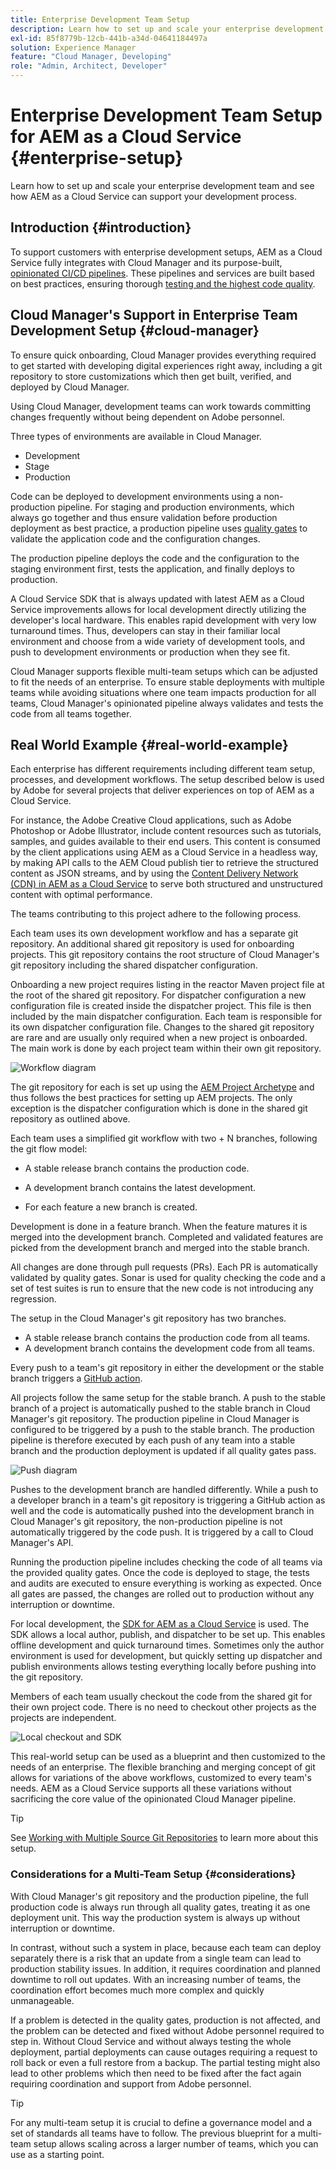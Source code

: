 ```yaml
---
title: Enterprise Development Team Setup
description: Learn how to set up and scale your enterprise development team and see how AEM as a Cloud Service can support your development process.
exl-id: 85f8779b-12cb-441b-a34d-04641184497a
solution: Experience Manager
feature: "Cloud Manager, Developing"
role: "Admin, Architect, Developer"
---
```

# Enterprise Development Team Setup for AEM as a Cloud Service {#enterprise-setup}

Learn how to set up and scale your enterprise development team and see how AEM as a Cloud Service can support your development process.

## Introduction {#introduction}

To support customers with enterprise development setups, AEM as a Cloud Service fully integrates with Cloud Manager and its purpose-built, [opinionated CI/CD pipelines](/help/implementing/cloud-manager/configuring-pipelines/introduction-ci-cd-pipelines.md). These pipelines and services are built based on best practices, ensuring thorough [testing and the highest code quality](/help/implementing/cloud-manager/code-quality-testing.md).

## Cloud Manager's Support in Enterprise Team Development Setup {#cloud-manager}

To ensure quick onboarding, Cloud Manager provides everything required to get started with developing digital experiences right away, including a git repository to store customizations which then get built, verified, and deployed by Cloud Manager.

Using Cloud Manager, development teams can work towards committing changes frequently without being dependent on Adobe personnel. 

Three types of environments are available in Cloud Manager.

* Development
* Stage
* Production 

Code can be deployed to development environments using a non-production pipeline. For staging and production environments, which always go together and thus ensure validation before production deployment as best practice, a production pipeline uses [quality gates](/help/implementing/cloud-manager/custom-code-quality-rules.md) to validate the application code and the configuration changes. 

The production pipeline deploys the code and the configuration to the staging environment first, tests the application, and finally deploys to production.

A Cloud Service SDK that is always updated with latest AEM as a Cloud Service improvements allows for local development directly utilizing the developer's local hardware. This enables rapid development with very low turnaround times. Thus, developers can stay in their familiar local environment and choose from a wide variety of development tools, and push to development environments or production when they see fit. 

Cloud Manager supports flexible multi-team setups which can be adjusted to fit the needs of an enterprise. To ensure stable deployments with multiple teams while avoiding situations where one team impacts production for all teams, Cloud Manager's opinionated pipeline always validates and tests the code from all teams together.

## Real World Example {#real-world-example}

Each enterprise has different requirements including different team setup, processes, and development workflows. The setup described below is used by Adobe for several projects that deliver experiences on top of AEM as a Cloud Service.

For instance, the Adobe Creative Cloud applications, such as Adobe Photoshop or Adobe Illustrator, include content resources such as tutorials, samples, and guides available to their end users. This content is consumed by the client applications using AEM as a Cloud Service in a headless way, by making API calls to the AEM Cloud publish tier to retrieve the structured content as JSON streams, and by using the [Content Delivery Network (CDN) in AEM as a Cloud Service](/help/implementing/dispatcher/cdn.md#content-delivery) to serve both structured and unstructured content with optimal performance.

The teams contributing to this project adhere to the following process.

Each team uses its own development workflow and has a separate git repository. An additional shared git repository is used for onboarding projects. This git repository contains the root structure of Cloud Manager's git repository including the shared dispatcher configuration.

Onboarding a new project requires listing in the reactor Maven project file at the root of the shared git repository. For dispatcher configuration a new configuration file is created inside the dispatcher project. This file is then included by the main dispatcher configuration. Each team is responsible for its own dispatcher configuration file. Changes to the shared git repository are rare and are usually only required when a new project is onboarded. The main work is done by each project team within their own git repository.
 
![Workflow diagram](/help/implementing/cloud-manager/assets/team-setup1.png)

The git repository for each is set up using the [AEM Project Archetype](https://experienceleague.adobe.com/docs/experience-manager-core-components/using/developing/archetype/overview.html) and thus follows the best practices for setting up AEM projects. The only exception is the dispatcher configuration which is done in the shared git repository as outlined above.

Each team uses a simplified git workflow with two + N branches, following the git flow model:

* A stable release branch contains the production code.

* A development branch contains the latest development.

* For each feature a new branch is created.

Development is done in a feature branch. When the feature matures it is merged into the development branch. Completed and validated features are picked from the development branch and merged into the stable branch.

All changes are done through pull requests (PRs). Each PR is automatically validated by quality gates. Sonar is used for quality checking the code and a set of test suites is run to ensure that the new code is not introducing any regression.

The setup in the Cloud Manager's git repository has two branches.

* A stable release branch contains the production code from all teams.
* A development branch contains the development code from all teams.

Every push to a team's git repository in either the development or the stable branch triggers a [GitHub action](/help/implementing/cloud-manager/managing-code/working-with-multiple-source-git-repositories.md#managing-code).

All projects follow the same setup for the stable branch. A push to the stable branch of a project is automatically pushed to the stable branch in Cloud Manager's git repository. The production pipeline in Cloud Manager is configured to be triggered by a push to the stable branch. The production pipeline is therefore executed by each push of any team into a stable branch and the production deployment is updated if all quality gates pass.

![Push diagram](/help/implementing/cloud-manager/assets/team-setup2.png)
 
Pushes to the development branch are handled differently. While a push to a developer branch in a team's git repository is triggering a GitHub action as well and the code is automatically pushed into the development branch in Cloud Manager's git repository, the non-production pipeline is not automatically triggered by the code push. It is triggered by a call to Cloud Manager's API.

Running the production pipeline includes checking the code of all teams via the provided quality gates. Once the code is deployed to stage, the tests and audits are executed to ensure everything is working as expected. Once all gates are passed, the changes are rolled out to production without any interruption or downtime.

For local development, the [SDK for AEM as a Cloud Service](/help/implementing/developing/introduction/aem-as-a-cloud-service-sdk.md#developing) is used. The SDK allows a local author, publish, and dispatcher to be set up. This enables offline development and quick turnaround times. Sometimes only the author environment is used for development, but quickly setting up dispatcher and publish environments allows testing everything locally before pushing into the git repository.

Members of each team usually checkout the code from the shared git for their own project code. There is no need to checkout other projects as the projects are independent.

![Local checkout and SDK](/help/implementing/cloud-manager/assets/team-setup3.png)
 
This real-world setup can be used as a blueprint and then customized to the needs of an enterprise. The flexible branching and merging concept of git allows for variations of the above workflows, customized to every team's needs. AEM as a Cloud Service supports all these variations without sacrificing the core value of the opinionated Cloud Manager pipeline.

>[!TIP]
>
>See [Working with Multiple Source Git Repositories](https://experienceleague.adobe.com/docs/experience-manager-cloud-manager/using/managing-code/working-with-multiple-source-git-repos.html#managing-code) to learn more about this setup.

### Considerations for a Multi-Team Setup {#considerations}

With Cloud Manager's git repository and the production pipeline, the full production code is always run through all quality gates, treating it as one deployment unit. This way the production system is always up without interruption or downtime.

In contrast, without such a system in place, because each team can deploy separately there is a risk that an update from a single team can lead to production stability issues. In addition, it requires coordination and planned downtime to roll out updates. With an increasing number of teams, the coordination effort becomes much more complex and quickly unmanageable.

If a problem is detected in the quality gates, production is not affected, and the problem can be detected and fixed without Adobe personnel required to step in. Without Cloud Service and without always testing the whole deployment, partial deployments can cause outages requiring a request to roll back or even a full restore from a backup. The partial testing might also lead to other problems which then need to be fixed after the fact again requiring coordination and support from Adobe personnel.

>[!TIP]
>
>For any multi-team setup it is crucial to define a governance model and a set of standards all teams have to follow. The previous blueprint for a multi-team setup allows scaling across a larger number of teams, which you can use as a starting point.
